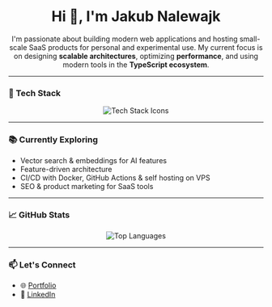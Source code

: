 <h1 align="center">Hi 👋, I'm Jakub Nalewajk</h1>

<p align="center">
  I'm passionate about building modern web applications and hosting small-scale SaaS products for personal and experimental use. 
  My current focus is on designing <strong>scalable architectures</strong>, optimizing <strong>performance</strong>, and using modern tools in the <strong>TypeScript ecosystem</strong>.
</p>

---

### 🧰 Tech Stack

<p align="center">
  <img src="https://skillicons.dev/icons?i=nextjs,astro,react,tailwind,express,mongodb,postgresql,prisma,docker,aws" alt="Tech Stack Icons" />
</p>

---


### 📚 Currently Exploring

- Vector search & embeddings for AI features  
- Feature-driven architecture  
- CI/CD with Docker, GitHub Actions & self hosting on VPS  
- SEO & product marketing for SaaS tools

---

### 📈 GitHub Stats

<p align="center">
  <img src="https://github-readme-stats.vercel.app/api/top-langs/?username=jaqubowsky&theme=dark&hide_border=false&layout=compact" alt="Top Languages" />
</p>

---

### 📫 Let's Connect

- 🌐 [Portfolio](https://jnalewajk.me)
- 💼 [LinkedIn](https://www.linkedin.com/in/jakub-nalewajk/)

